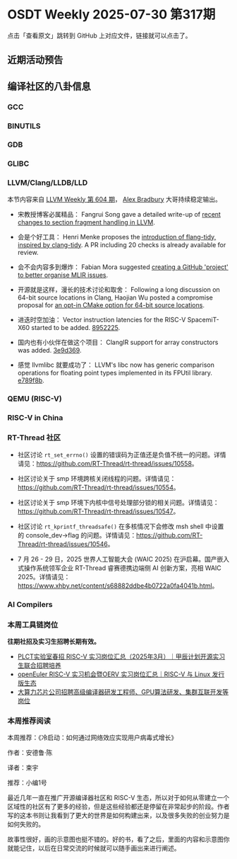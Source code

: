 # OSDT Weekly 2025-07-30 第317期

点击「查看原文」跳转到 GitHub 上对应文件，链接就可以点击了。

## 近期活动预告

## 编译社区的八卦信息

### GCC

### BINUTILS

### GDB

### GLIBC

### LLVM/Clang/LLDB/LLD

本节内容来自 [LLVM Weekly 第 604 期](http://llvmweekly.org/issue/604)，
[Alex Bradbury](https://www.linkedin.com/in/alex-bradbury/) 大哥持续稳定输出。

* 宋教授博客必属精品： Fangrui Song gave a detailed write-up of [recent changes to section fragment handling in LLVM](https://maskray.me/blog/2025-07-27-llvm-integrated-assembler-engineering-better-fragments).

* 会是个好工具： Henri Menke proposes the [introduction of flang-tidy, inspired by clang-tidy](https://discourse.llvm.org/t/rfc-flang-flang-tidy-a-new-tool-for-fortran-static-analysis/87579).  A PR including 20 checks is already available for review.

* 会不会内容多到爆炸： Fabian Mora suggested [creating a GitHub 'project' to better organise MLIR issues](https://discourse.llvm.org/t/rfc-create-a-github-project-for-mlir/87528).

* 开源就是这样，漫长的技术讨论和取舍： Following a long discussion on 64-bit source locations in Clang, Haojian Wu posted a compromise proposal for [an opt-in CMake option for 64-bit source locations](https://discourse.llvm.org/t/rfc-an-opt-in-cmake-option-for-64-bit-source-location/87538).

* 进迭时空加油： Vector instruction latencies for the RISC-V SpacemiT-X60 started to be added. [8952225](https://github.com/llvm/llvm-project/commit/8952225d88a5).

* 国内也有小伙伴在做这个项目： ClangIR support for array constructors was added.
  [3e9d369](https://github.com/llvm/llvm-project/commit/3e9d369c5c8e).

* 感觉 llvmlibc 就要成功了： LLVM's libc now has generic comparison operations for floating point types implemented in its FPUtil library.
  [e789f8b](https://github.com/llvm/llvm-project/commit/e789f8bdf369).

### QEMU (RISC-V)

### RISC-V in China

### RT-Thread 社区

- 社区讨论 `rt_set_errno()` 设置的错误码为正值还是负值不统一的问题。详情请见：<https://github.com/RT-Thread/rt-thread/issues/10558>。

- 社区讨论关于 smp 环境跨核关闭线程的问题。详情请见：<https://github.com/RT-Thread/rt-thread/issues/10554>。

- 社区讨论关于 smp 环境下内核中信号处理部分锁的相关问题。详情请见：<https://github.com/RT-Thread/rt-thread/issues/10547>。

- 社区讨论 `rt_kprintf_threadsafe()` 在多核情况下会修改 msh shell 中设置的 console_dev->flag 的问题。详情请见：<https://github.com/RT-Thread/rt-thread/issues/10546>。

- 7 月 26 - 29 日，2025 世界人工智能大会 (WAIC 2025) 在沪启幕。国产嵌入式操作系统领军企业 RT-Thread 睿赛德携边端侧 AI 创新方案，亮相 WAIC 2025。详情请见：<https://www.xhby.net/content/s68882ddbe4b0722a0fa4041b.html>。

### AI Compilers

### 本周工具链岗位

**往期社招及实习生招聘长期有效。**

- [PLCT实验室春招 RISC-V 实习岗位汇总（2025年3月）｜甲辰计划开源实习生联合招聘培养](https://mp.weixin.qq.com/s/no5v_YeGI3LUE7mYv5wUpQ)
- [openEuler RISC-V 实习机会暨OERV 实习岗位汇总｜RISC-V 与 Linux 发行版生态](https://mp.weixin.qq.com/s/87XEhORtte_iTTZqjinX2g)
- [大算力芯片公司招聘高级编译器研发工程师、GPU算法研发、集群互联开发等岗位](https://mp.weixin.qq.com/s/ONoNJ5jZmL794AdtlHrDuQ)

### 本周推荐阅读

本周推荐：《冷启动：如何通过网络效应实现用户病毒式增长》

作者：安德鲁·陈

译者：束宇

推荐：小编1号

最近几年一直在推广开源编译器社区和 RISC-V 生态，所以对于如何从零建立一个区域性的社区有了更多的经验，但是这些经验都还是停留在非常起步的阶段。作者写的这本书则让我看到了更大的世界是如何构建出来，以及很多失败的创业努力是如何失败的。

故事性很好，画的示意图也挺不错的。好的书，看了之后，里面的内容和示意图你就能记住，以后在日常交流的时候就可以随手画出来进行阐述。
